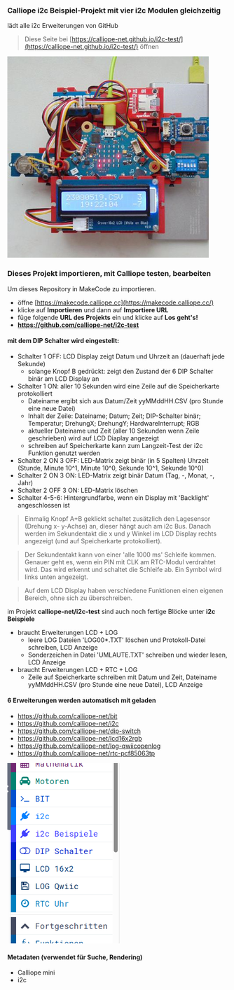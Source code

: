 ### Calliope i2c Beispiel-Projekt mit vier i2c Modulen gleichzeitig
lädt alle i2c Erweiterungen von GitHub

> Diese Seite bei [https://calliope-net.github.io/i2c-test/](https://calliope-net.github.io/i2c-test/) öffnen

![](icon.png)

### Dieses Projekt importieren, mit Calliope testen, bearbeiten

Um dieses Repository in MakeCode zu importieren.

* öffne [https://makecode.calliope.cc](https://makecode.calliope.cc/)
* klicke auf **Importieren** und dann auf **Importiere URL**
* füge folgende **URL des Projekts** ein und klicke auf **Los geht's!**
* **https://github.com/calliope-net/i2c-test**

#### mit dem DIP Schalter wird eingestellt:

* Schalter 1 OFF: LCD Display zeigt Datum und Uhrzeit an (dauerhaft jede Sekunde)
  * solange Knopf B gedrückt: zeigt den Zustand der 6 DIP Schalter binär am LCD Display an
* Schalter 1 ON: aller 10 Sekunden wird eine Zeile auf die Speicherkarte protokolliert
  * Dateiname ergibt sich aus Datum/Zeit yyMMddHH.CSV (pro Stunde eine neue Datei)
  * Inhalt der Zeile: Dateiname; Datum; Zeit; DIP-Schalter binär; Temperatur; DrehungX; DrehungY; HardwareInterrupt; RGB
  * aktueller Dateiname und Zeit (aller 10 Sekunden wenn Zeile geschrieben) wird auf LCD Diaplay angezeigt
  * schreiben auf Speicherkarte kann zum Langzeit-Test der i2c Funktion genutzt werden
* Schalter 2 ON 3 OFF: LED-Matrix zeigt binär (in 5 Spalten) Uhrzeit (Stunde, Minute 10^1, Minute 10^0, Sekunde 10^1, Sekunde 10^0)
* Schalter 2 ON 3 ON: LED-Matrix zeigt binär Datum (Tag, -, Monat, -, Jahr)
* Schalter 2 OFF 3 ON: LED-Matrix löschen
* Schalter 4-5-6: Hintergrundfarbe, wenn ein Display mit 'Backlight' angeschlossen ist

> Einmalig Knopf A+B geklickt schaltet zusätzlich den Lagesensor (Drehung x- y-Achse) an, dieser hängt auch am i2c Bus.
> Danach werden im Sekundentakt die x und y Winkel im LCD Display rechts angezeigt (und auf Speicherkarte protokolliert).

> Der Sekundentakt kann von einer 'alle 1000 ms' Schleife kommen. Genauer geht es, wenn ein PIN mit CLK am RTC-Modul verdrahtet wird.
> Das wird erkennt und schaltet die Schleife ab. Ein Symbol wird links unten angezeigt.

> Auf dem LCD Display haben verschiedene Funktionen einen eigenen Bereich, ohne sich zu überschreiben.

im Projekt **calliope-net/i2c-test** sind auch noch fertige Blöcke unter **i2c Beispiele**

* braucht Erweiterungen LCD + LOG
  * leere LOG Dateien 'LOG00*.TXT' löschen und Protokoll-Datei schreiben, LCD Anzeige
  * Sonderzeichen in Datei 'UMLAUTE.TXT' schreiben und wieder lesen, LCD Anzeige
* braucht Erweiterungen LCD + RTC + LOG
  * Zeile auf Speicherkarte schreiben mit Datum und Zeit, Dateiname yyMMddHH.CSV (pro Stunde eine neue Datei), LCD Anzeige

#### 6 Erweiterungen werden automatisch mit geladen

* https://github.com/calliope-net/bit
* https://github.com/calliope-net/i2c
* https://github.com/calliope-net/dip-switch
* https://github.com/calliope-net/lcd16x2rgb
* https://github.com/calliope-net/log-qwiicopenlog
* https://github.com/calliope-net/rtc-pcf85063tp

![](blocks.png)

#### Metadaten (verwendet für Suche, Rendering)

* Calliope mini
* i2c

